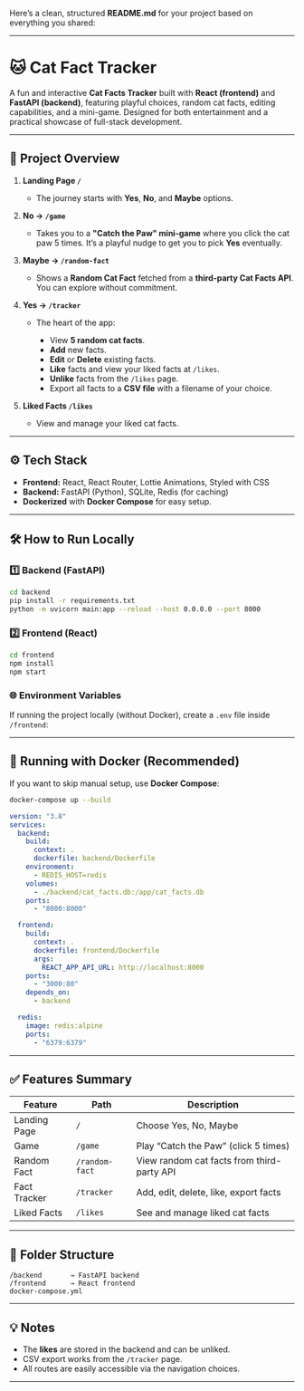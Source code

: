 Here’s a clean, structured **README.md** for your project based on everything you shared:

---

# 🐱 Cat Fact Tracker

A fun and interactive **Cat Facts Tracker** built with **React (frontend)** and **FastAPI (backend)**, featuring playful choices, random cat facts, editing capabilities, and a mini-game. Designed for both entertainment and a practical showcase of full-stack development.

---

## 🚀 Project Overview

1. **Landing Page `/`**

   * The journey starts with **Yes**, **No**, and **Maybe** options.

2. **No → `/game`**

   * Takes you to a **"Catch the Paw" mini-game** where you click the cat paw 5 times. It’s a playful nudge to get you to pick **Yes** eventually.

3. **Maybe → `/random-fact`**

   * Shows a **Random Cat Fact** fetched from a **third-party Cat Facts API**. You can explore without commitment.

4. **Yes → `/tracker`**

   * The heart of the app:

     * View **5 random cat facts**.
     * **Add** new facts.
     * **Edit** or **Delete** existing facts.
     * **Like** facts and view your liked facts at `/likes`.
     * **Unlike** facts from the `/likes` page.
     * Export all facts to a **CSV file** with a filename of your choice.

5. **Liked Facts `/likes`**

   * View and manage your liked cat facts.

---

## ⚙️ Tech Stack

* **Frontend:** React, React Router, Lottie Animations, Styled with CSS
* **Backend:** FastAPI (Python), SQLite, Redis (for caching)
* **Dockerized** with **Docker Compose** for easy setup.

---

## 🛠 How to Run Locally

### 1️⃣ Backend (FastAPI)

```bash
cd backend
pip install -r requirements.txt
python -m uvicorn main:app --reload --host 0.0.0.0 --port 8000
```

### 2️⃣ Frontend (React)

```bash
cd frontend
npm install
npm start
```

### 🌐 Environment Variables

If running the project locally (without Docker), create a `.env` file inside `/frontend`:

---

## 🐳 Running with Docker (Recommended)

If you want to skip manual setup, use **Docker Compose**:

```bash
docker-compose up --build
```


```yaml
version: "3.8"
services:
  backend:
    build:
      context: .
      dockerfile: backend/Dockerfile
    environment:
      - REDIS_HOST=redis
    volumes:
      - ./backend/cat_facts.db:/app/cat_facts.db
    ports:
      - "8000:8000"

  frontend:
    build:
      context: .
      dockerfile: frontend/Dockerfile
      args:
        REACT_APP_API_URL: http://localhost:8000
    ports:
      - "3000:80"
    depends_on:
      - backend

  redis:
    image: redis:alpine
    ports:
      - "6379:6379"
```

---

## ✅ Features Summary

| Feature      | Path           | Description                                |
| ------------ | -------------- | ------------------------------------------ |
| Landing Page | `/`            | Choose Yes, No, Maybe                      |
| Game         | `/game`        | Play “Catch the Paw” (click 5 times)       |
| Random Fact  | `/random-fact` | View random cat facts from third-party API |
| Fact Tracker | `/tracker`     | Add, edit, delete, like, export facts      |
| Liked Facts  | `/likes`       | See and manage liked cat facts             |

---

## 📂 Folder Structure

```
/backend       → FastAPI backend
/frontend      → React frontend
docker-compose.yml
```

---

## 💡 Notes

* The **likes** are stored in the backend and can be unliked.
* CSV export works from the `/tracker` page.
* All routes are easily accessible via the navigation choices.

---
